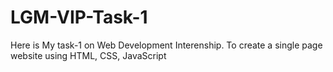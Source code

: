 # LGM-VIP-Task-1
Here is My task-1 on Web Development Interenship.
To create a single page website using HTML, CSS, JavaScript
